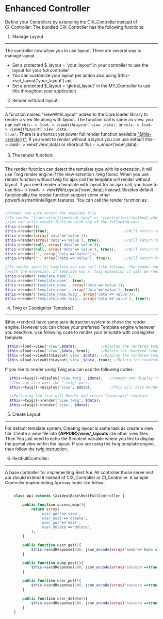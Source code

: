 Enhanced Controller
====================

Define your Controllers by extending the CIX_Controller instead of CI_Controller. The bundled CIX_Controller has the following functions:

1. Manage Layout
-----------------
The controller now allow you to use layout. There are several way to manage layout.

 * Set a protected $_layout = 'your_layout' in your controller to use the layout for your full controller
 * You can customize your layout per action also using $this->set_layout('your_layout') api;
 * Set a protected $_layout = 'global_layout' in the MY_Controller to use this throughout your application

2. Render with/out layout:
----------------------
A function named "viewWithLayout" added to the Core loader library to render a view file along with layout. The function call is same as view.
you can call <code>$this->load->viewWithLayout('view',$data);</code> or  <code>$this->load->viewWithLayout('view',$data, true);</code>
There is a shortcut yet power full render function available ["$this->render()"](./controller.md#3-the-render-function);
If you want to render without a layout you can use default $this->load->view('view',$data) or shortcut $this->_render('view',$data);

3. The render function:
-----------------------
The render function can detect the template type with its extension.  It will use Twig render engine if the view extention .twig found.
When you use render function without twig for ajax call the template will render without layout. If you need render a template with layout for an ajax call, you have to use  $this->load->viewWithLayout('view',$data); instead.
Besides default functionality the render function support some other powerful/smart/intelligent features. You can call the render function as:

 ```php
 
 //Render can auto detect the template file.
 //To render "{controller}/{method}.twig" or "{controller}/{method}.php"
 //you can write render function with any of the following way:
 $this->render();
 $this->render(true);                                   //Will return the output
 $this->render(array('data'=>'value'));
 $this->render(array('data'=>'value'), true);           //Will return the output
 $this->render(null, array('data'=>'value'));
 $this->render(null, array('data'=>'value'), true));    //Will return the output
 $this->render('', array('data'=>'value'));
 $this->render('', array('data'=>'value'), true));      //Will return the output

 //To render specific template you can call like follows. The render engine will auto detect
 //with the extension. If template has a .twig extension it will be rendered with Twig
 $this->render('template_name');
 $this->render('template_name', true);                                  //Will return the output
 $this->render('template_name', array('data'=>'value'));
 $this->render('template_name', array('data'=>'value'), true));         //Will return the output
 $this->render('template_name.twig', array('data'=>'value'));           //Will render with Twig
 $this->render('template_name.twig', array('data'=>'value'), true));    //Will return the output
 
 ```

4. Twig or Codeigniter Template?
--------------------------------
$this->render() have some auto detraction system to chose the render engine. However you can chose your preferred Template engine whenever you need/like. Use following code to render your template with codeigniter template.

```php
 $this->load->view('view',$data);           //Display The rendered template without layout
 $this->load->view('view',$data, true);     //Return the rendered template without layout
 $this->load->viewWithLayout('view',$data); //Display The rendered template with layout
 $this->load->viewWithLayout('view',$data, true); //Return the rendered template with layout

```

If you like to render using Twig you can use the following codes:

```php
  $this->twig()->display('view.twig', $data);   //Render and display "view.twig" template
  //You can also omit the ".twig" part.
  $this->twig()->display('view', $data);        //This will also Render and display "view.twig" template

  //Following two line will Render and return "view.twig" template
  $this->twig()->render('view.twig', $data);
  $this->twig()->render('view', $data);

```

5. Create Layout:
-----------------
For default template system, Creating layout is same task as create a view file. Create a view file into **{APPDIR}/view/_layouts** like other view files. Then You just need to echo the $content variable where you like to display the partial view within the layout.
If you are using the twig template engine, then follow the [twig instruction](./twig.md).

6. RestFullController:
----------------------
A base controller for implementing Rest Api. All controller those serve rest api should extend it instead of CIX_Controller or CI_Controller. A sample
Controller implementing Api may looks like follow:

```php

    class Api extends \Xiidea\Base\RestFullController {

        public function access_map(){
            return array(
                'user_get'=>'view',
                'user_post'=>'create',
                'user_put'=>'edit',
                'user_delete'=>'delete',
            );
        }

        public function user_get(){
            $this->sendResponse(200, json_encode(array('name'=>'Name of user')));
        }

        public function dump_post(){
            $this->sendResponse(200, json_encode(array('success'=>true, 'msg'=>'user created')));
        }

        public function user_put(){
            $this->sendResponse(200, json_encode(array('success'=>true, 'msg'=>'user updated')));
        }

        public function user_delete(){
            $this->sendResponse(200, json_encode(array('success'=>true, 'msg'=>'user deleted')));
        }
    }

```
